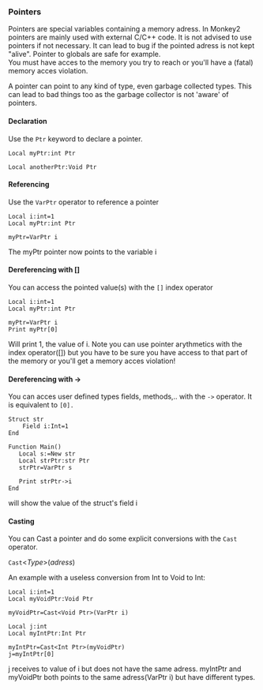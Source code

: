 
### Pointers

Pointers are special variables containing a memory adress.
In Monkey2 pointers are mainly used with external C/C++ code.
It is not advised to use pointers if not necessary. It can lead to bug if the pointed adress is not kept "alive". Pointer to globals are safe for example.  
You must have acces to the memory you try to reach or you'll have a (fatal) memory acces violation.

A pointer can point to any kind of type, even garbage collected types. This can lead to bad things too as the garbage collector is not 'aware' of pointers.

#### Declaration

Use the `Ptr` keyword to declare a pointer.


```
Local myPtr:int Ptr

Local anotherPtr:Void Ptr
```

#### Referencing

Use the `VarPtr` operator to reference a pointer

```
Local i:int=1
Local myPtr:int Ptr

myPtr=VarPtr i
```
The myPtr pointer now points to the variable i

#### Dereferencing with []

You can access the pointed value(s) with the `[]` index operator

```
Local i:int=1
Local myPtr:int Ptr

myPtr=VarPtr i
Print myPtr[0]
```
Will print 1, the value of i.
Note you can use pointer arythmetics with the index operator([]) but you have to be sure you have access to that part of the memory or you'll get a memory acces violation!

#### Dereferencing with ->

You can acces user defined types fields, methods,.. with the `->` operator. It is equivalent to `[0].`

```
Struct str
	Field i:Int=1
End

Function Main()
   Local s:=New str
   Local strPtr:str Ptr
   strPtr=VarPtr s

   Print strPtr->i
End
```
will show the value of the struct's field i

#### Casting

You can Cast a pointer and do some explicit conversions with the `Cast` operator.

`Cast`<_Type_>(_adress_)

An example with a useless conversion from Int to Void to Int:
```
Local i:int=1
Local myVoidPtr:Void Ptr

myVoidPtr=Cast<Void Ptr>(VarPtr i)

Local j:int
Local myIntPtr:Int Ptr

myIntPtr=Cast<Int Ptr>(myVoidPtr)
j=myIntPtr[0]
```
j receives to value of i but does not have the same adress.
myIntPtr and myVoidPtr both points to the same adress(VarPtr i) but have different types.
